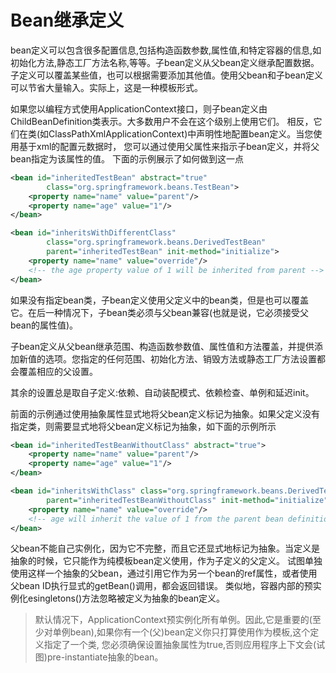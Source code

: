 # Bean继承定义
bean定义可以包含很多配置信息,包括构造函数参数,属性值,和特定容器的信息,如初始化方法,静态工厂方法名称,等等。子bean定义从父bean定义继承配置数据。
子定义可以覆盖某些值，也可以根据需要添加其他值。使用父bean和子bean定义可以节省大量输入。实际上，这是一种模板形式。

如果您以编程方式使用ApplicationContext接口，则子bean定义由ChildBeanDefinition类表示。大多数用户不会在这个级别上使用它们。
相反，它们在类(如ClassPathXmlApplicationContext)中声明性地配置bean定义。当您使用基于xml的配置元数据时，
您可以通过使用父属性来指示子bean定义，并将父bean指定为该属性的值。
下面的示例展示了如何做到这一点
```xml
<bean id="inheritedTestBean" abstract="true"
        class="org.springframework.beans.TestBean">
    <property name="name" value="parent"/>
    <property name="age" value="1"/>
</bean>

<bean id="inheritsWithDifferentClass"
        class="org.springframework.beans.DerivedTestBean"
        parent="inheritedTestBean" init-method="initialize">  
    <property name="name" value="override"/>
    <!-- the age property value of 1 will be inherited from parent -->
</bean>
```

如果没有指定bean类，子bean定义使用父定义中的bean类，但是也可以覆盖它。在后一种情况下，子bean类必须与父bean兼容(也就是说，它必须接受父bean的属性值)。

子bean定义从父bean继承范围、构造函数参数值、属性值和方法覆盖，并提供添加新值的选项。您指定的任何范围、初始化方法、销毁方法或静态工厂方法设置都会覆盖相应的父设置。

其余的设置总是取自子定义:依赖、自动装配模式、依赖检查、单例和延迟init。

前面的示例通过使用抽象属性显式地将父bean定义标记为抽象。如果父定义没有指定类，则需要显式地将父bean定义标记为抽象，如下面的示例所示
```xml
<bean id="inheritedTestBeanWithoutClass" abstract="true">
    <property name="name" value="parent"/>
    <property name="age" value="1"/>
</bean>

<bean id="inheritsWithClass" class="org.springframework.beans.DerivedTestBean"
        parent="inheritedTestBeanWithoutClass" init-method="initialize">
    <property name="name" value="override"/>
    <!-- age will inherit the value of 1 from the parent bean definition-->
</bean>

```
父bean不能自己实例化，因为它不完整，而且它还显式地标记为抽象。当定义是抽象的时候，它只能作为纯模板bean定义使用，作为子定义的父定义。
试图单独使用这样一个抽象的父bean，通过引用它作为另一个bean的ref属性，或者使用父bean ID执行显式的getBean()调用，都会返回错误。
类似地，容器内部的预实例化esingletons()方法忽略被定义为抽象的bean定义。

>默认情况下，ApplicationContext预实例化所有单例。因此,它是重要的(至少对单例bean),如果你有一个(父)bean定义你只打算使用作为模板,这个定义指定了一个类,
>您必须确保设置抽象属性为true,否则应用程序上下文会(试图)pre-instantiate抽象的bean。
